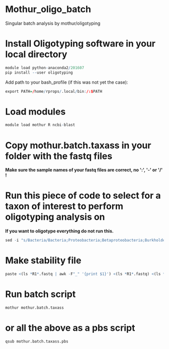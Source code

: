 # Mothur_oligo_batch
Singular batch analysis by mothur/oligotyping

# Install Oligotyping software in your local directory
```R
module load python-anaconda2/201607
pip install --user oligotyping
```
Add path to your bash_profile (if this was not yet the case):
```R
export PATH=/home/rprops/.local/bin:/:$PATH
```
#  Load modules
```R
module load mothur R ncbi-blast
```

# Copy mothur.batch.taxass in your folder with the fastq files
**Make sure the sample names of your fastq files are correct, no ':', '-' or '/' !**

# Run this piece of code to select for a taxon of interest to perform oligotyping analysis on
**If you want to oligotype everything do not run this.**
```R
sed -i "s/Bacteria/Bacteria;Proteobacteria;Betaproteobacteria;Burkholderiales;betI;betI_A/g" mothur.batch.taxass
```
# Make stability file
```R
paste <(ls *R1*.fastq | awk -F"_" '{print $1}') <(ls *R1*.fastq) <(ls *R2*.fastq) > stability.file
```

# Run batch script
```R
mothur mothur.batch.taxass
```
# or all the above as a pbs script
```R
qsub mothur.batch.taxass.pbs
```
